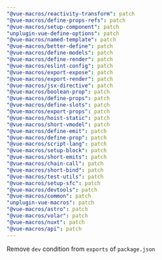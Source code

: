 ```yaml
---
"@vue-macros/reactivity-transform": patch
"@vue-macros/define-props-refs": patch
"@vue-macros/setup-component": patch
"unplugin-vue-define-options": patch
"@vue-macros/named-template": patch
"@vue-macros/better-define": patch
"@vue-macros/define-models": patch
"@vue-macros/define-render": patch
"@vue-macros/eslint-config": patch
"@vue-macros/export-expose": patch
"@vue-macros/export-render": patch
"@vue-macros/jsx-directive": patch
"@vue-macros/boolean-prop": patch
"@vue-macros/define-props": patch
"@vue-macros/define-slots": patch
"@vue-macros/export-props": patch
"@vue-macros/hoist-static": patch
"@vue-macros/short-vmodel": patch
"@vue-macros/define-emit": patch
"@vue-macros/define-prop": patch
"@vue-macros/script-lang": patch
"@vue-macros/setup-block": patch
"@vue-macros/short-emits": patch
"@vue-macros/chain-call": patch
"@vue-macros/short-bind": patch
"@vue-macros/test-utils": patch
"@vue-macros/setup-sfc": patch
"@vue-macros/devtools": patch
"@vue-macros/common": patch
"unplugin-vue-macros": patch
"@vue-macros/astro": patch
"@vue-macros/volar": patch
"@vue-macros/nuxt": patch
"@vue-macros/api": patch
---
```


Remove `dev` condition from `exports` of `package.json`
  